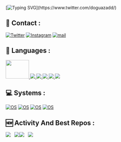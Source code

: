 [![Typing SVG](https://readme-typing-svg.herokuapp.com/?color=00d6d6&lines=Hello+World.)](https://www.twitter.com/doguazadd/)


## 📧 Contact :




[![Twitter](https://img.shields.io/badge/Twitter-1DA1F2?style=for-the-badge&logo=twitter&logoColor=white)](https://twitter.com/doguazadd)
[![Instagram](https://img.shields.io/badge/Instagram-E4405F?style=for-the-badge&logo=instagram&logoColor=white)](https://www.instagram.com/doguazadd/)
[![mail](https://img.shields.io/badge/ProtonMail-8B89CC?style=for-the-badge&logo=protonmail&logoColor=white)](mailto:doguazad@pm.me)


## 🧬 Languages :

<p align="left"> 
    <a href="https://spring.io/projects/spring-boot" target="_blank"> <img width="75px" height="60px" src="https://i.pinimg.com/originals/2d/3a/7d/2d3a7d7d1ad7adeded994de246f60c43.png"/> </a> 
    <a href="https://developer.mozilla.org/en-US/docs/Web/JavaScript" target="_blank"> <img src="https://img.icons8.com/color/48/000000/javascript.png"/> </a> 
    <a href="https://www.w3.org/html/" target="_blank"> <img src="https://img.icons8.com/color/48/000000/html-5.png"/> </a> 
    <a href="https://www.w3schools.com/css/" target="_blank"> <img src="https://img.icons8.com/color/48/000000/css3.png"/> </a> 
    <a href="https://getbootstrap.com" target="_blank"> <img src="https://img.icons8.com/color/48/000000/bootstrap.png"/> </a> 
    <a style="padding-right:8px;" href="https://www.mysql.com/" target="_blank"> <img src="https://img.icons8.com/fluent/50/000000/mysql-logo.png"/> </a>
</p>





## 💻 Systems :

 [![OS ](https://img.shields.io/badge/Android-3DDC84?style=for-the-badge&logo=android&logoColor=white)](https://twitter.com/doguazadd)
[![OS](https://img.shields.io/badge/Windows-0078D6?style=for-the-badge&logo=windows&logoColor=white)](https://twitter.com/doguazadd)
 [![OS](https://img.shields.io/badge/Linux-FCC624?style=for-the-badge&logo=linux&logoColor=black)](https://twitter.com/doguazadd)
 [![OS](https://img.shields.io/badge/iOS-000000?style=for-the-badge&logo=ios&logoColor=white)](https://twitter.com/doguazadd)


## 🆕 Activity And Best Repos :

<img src="https://github-readme-stats.vercel.app/api/pin/?username=lastdigital&repo=webVersion&theme=midnight-purple"> &nbsp; <img  src="https://github-readme-stats.vercel.app/api/pin/?username=doguazad&repo=paparaQrApi&theme=midnight-purple"><img  src="https://github-readme-stats.vercel.app/api?username=doguazad&show_icons=true&theme=midnight-purple"> &nbsp; <img  src="https://github-readme-stats.vercel.app/api/top-langs/?username=doguazad&theme=midnight-purple&layout=compact"> 
